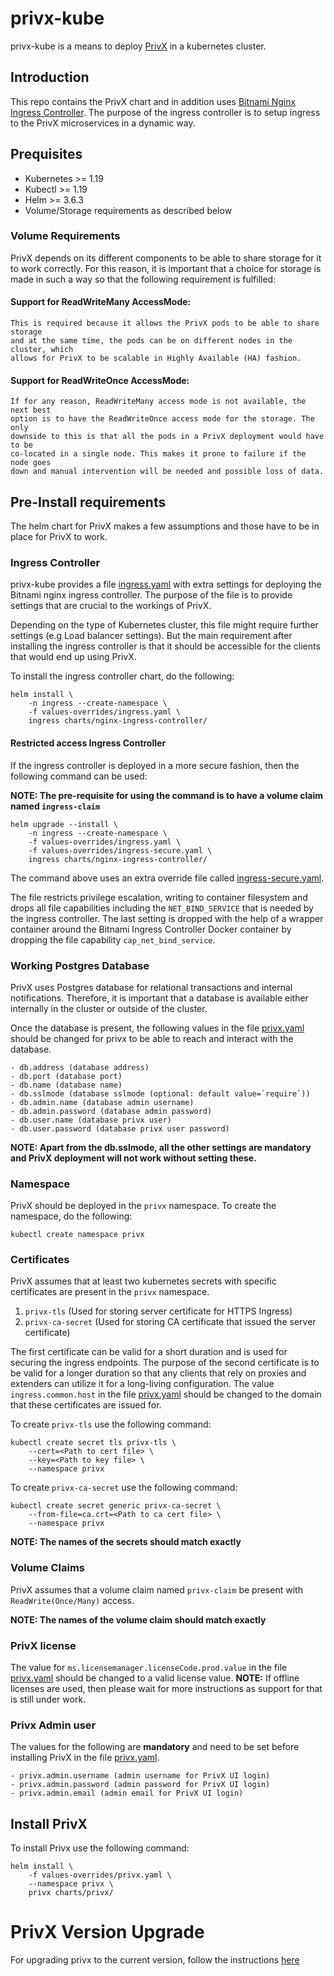 # privx-kube

privx-kube is a means to deploy [PrivX](https://www.ssh.com/products/privx/) in
a kubernetes cluster.

## Introduction
This repo contains the PrivX chart and in addition uses [Bitnami Nginx Ingress
Controller](https://github.com/bitnami/charts/tree/master/bitnami/nginx-ingress-controller). The purpose of the
ingress controller is to setup ingress to the PrivX microservices in a dynamic
way.

## Prequisites

- Kubernetes >= 1.19
- Kubectl >= 1.19
- Helm >= 3.6.3
- Volume/Storage requirements as described below

### Volume Requirements
PrivX depends on its different components to be able to share storage for it to work
correctly. For this reason, it is important that a choice for storage is made in
such a way so that the following requirement is fulfilled:

#### Support for ReadWriteMany AccessMode:
    This is required because it allows the PrivX pods to be able to share storage
    and at the same time, the pods can be on different nodes in the cluster, which
    allows for PrivX to be scalable in Highly Available (HA) fashion.

#### Support for ReadWriteOnce AccessMode:
    If for any reason, ReadWriteMany access mode is not available, the next best
    option is to have the ReadWriteOnce access mode for the storage. The only
    downside to this is that all the pods in a PrivX deployment would have to be
    co-located in a single node. This makes it prone to failure if the node goes
    down and manual intervention will be needed and possible loss of data.

## Pre-Install requirements

The helm chart for PrivX makes a few assumptions and those have to be in place
for PrivX to work.

### Ingress Controller

privx-kube provides a file [ingress.yaml](values-overrides/ingress.yaml) with
extra settings for deploying the Bitnami nginx ingress controller. The purpose
of the file is to provide settings that are crucial to the workings of PrivX.

Depending on the type of Kubernetes cluster, this file might require further
settings (e.g Load balancer settings). But the main requirement after installing
the ingress controller is that it should be accessible for the clients that
would end up using PrivX.

To install the ingress controller chart, do the following:

```
helm install \
    -n ingress --create-namespace \
    -f values-overrides/ingress.yaml \
    ingress charts/nginx-ingress-controller/
```
#### Restricted access Ingress Controller

If the ingress controller is deployed in a more secure fashion, then the
following command can be used:

**NOTE: The pre-requisite for using the command is to have a volume claim named
`ingress-claim`**

```
helm upgrade --install \
    -n ingress --create-namespace \
    -f values-overrides/ingress.yaml \
    -f values-overrides/ingress-secure.yaml \
    ingress charts/nginx-ingress-controller/
```

The command above uses an extra override file called
[ingress-secure.yaml](values-overrides/ingress-secure.yaml).

The file restricts privilege escalation, writing to container
filesystem and drops all file capabilities including the `NET_BIND_SERVICE`
that is needed by the ingress controller. The last setting is dropped with the
help of a wrapper container around the Bitnami Ingress Controller Docker container
by dropping the file capability `cap_net_bind_service`.

### Working Postgres Database

PrivX uses Postgres database for relational transactions and internal
notifications. Therefore, it is important that a database is available either
internally in the cluster or outside of the cluster.

Once the database is present, the following values in the file
[privx.yaml](values-overrides/privx.yaml) should be changed for privx to be able
to reach and interact with the database.

    - db.address (database address)
    - db.port (database port)
    - db.name (database name)
    - db.sslmode (database sslmode (optional: default value=`require`))
    - db.admin.name (database admin username)
    - db.admin.password (database admin password)
    - db.user.name (database privx user)
    - db.user.password (database privx user password)

**NOTE: Apart from the db.sslmode, all the other settings are mandatory and
PrivX deployment will not work without setting these.**

### Namespace

PrivX should be deployed in the `privx` namespace. To create the namespace, do
the following:

```
kubectl create namespace privx
```

### Certificates

PrivX assumes that at least two kubernetes secrets with specific certificates
are present in the `privx` namespace.

1. `privx-tls` (Used for storing server certificate for HTTPS Ingress)
2. `privx-ca-secret` (Used for storing CA certificate that issued the server
   certificate)

The first certificate can be valid for a short duration and is used for securing
the ingress endpoints. The purpose of the second certificate is to be valid for
a longer duration so that any clients that rely on proxies and extenders can
utilize it for a long-living configuration. The value `ingress.common.host` in
the file [privx.yaml](values-overrides/privx.yaml) should be changed to the
domain that these certificates are issued for.

To create `privx-tls` use the following command:

```
kubectl create secret tls privx-tls \
    --cert=<Path to cert file> \
    --key=<Path to key file> \
    --namespace privx
```

To create `privx-ca-secret` use the following command:

```
kubectl create secret generic privx-ca-secret \
    --from-file=ca.crt=<Path to ca cert file> \
    --namespace privx
```

**NOTE: The names of the secrets should match exactly**

### Volume Claims

PrivX assumes that a volume claim named `privx-claim` be present with
`ReadWrite(Once/Many)` access.

**NOTE: The names of the volume claim should match exactly**

### PrivX license

The value for `ms.licensemanager.licenseCode.prod.value` in the file
[privx.yaml](values-overrides/privx.yaml) should be changed to a
valid license value. **NOTE:** If offline licenses are used, then please wait
for more instructions as support for that is still under work.

### Privx Admin user
The values for the following are **mandatory** and need to be set before
installing PrivX in the file [privx.yaml](values-overrides/privx.yaml).

    - privx.admin.username (admin username for PrivX UI login)
    - privx.admin.password (admin password for PrivX UI login)
    - privx.admin.email (admin email for PrivX UI login)

## Install PrivX

To install Privx use the following command:

```
helm install \
    -f values-overrides/privx.yaml \
    --namespace privx \
    privx charts/privx/
```

# PrivX Version Upgrade
For upgrading privx to the current version, follow the instructions [here](charts/privx/migrations/25/README.md)
